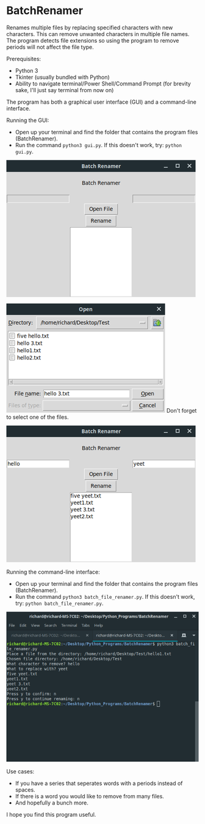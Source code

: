 # BatchRenamer

Renames multiple files by replacing specified characters with new characters. This can remove unwanted characters in multiple file names. The program detects file extensions so using the program to remove periods will not affect the file type.

Prerequisites:

- Python 3
- Tkinter (usually bundled with Python)
- Ability to navigate terminal/Power Shell/Command Prompt (for brevity sake, I'll just say terminal from now on)

The program has both a graphical user interface (GUI) and a command-line interface.

Running the GUI:

- Open up your terminal and find the folder that contains the program files (BatchRenamer).
- Run the command `python3 gui.py`. If this doesn't work, try: `python gui.py`.

![Interface](https://raw.githubusercontent.com/RichardWessels/BatchRenamer/master/usageImages/Interface.png)

![Open File](https://raw.githubusercontent.com/RichardWessels/BatchRenamer/master/usageImages/FileOpen.png)
Don't forget to select one of the files.

![Interface in action](https://raw.githubusercontent.com/RichardWessels/BatchRenamer/master/usageImages/InterfaceInAction.png)

Running the command-line interface:

- Open up your terminal and find the folder that contains the program files (BatchRenamer).
- Run the command `python3 batch_file_renamer.py`. If this doesn't work, try: `python batch_file_renamer.py`.

![Command line interface in action](https://raw.githubusercontent.com/RichardWessels/BatchRenamer/master/usageImages/CLIUsage.png)

Use cases:

- If you have a series that seperates words with a periods instead of spaces.
- If there is a word you would like to remove from many files.
- And hopefully a bunch more.

I hope you find this program useful.

